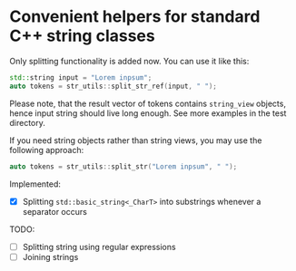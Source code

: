 # Convenient helpers for standard C++ string classes

Only splitting functionality is added now. You can use it like this:
```cpp
std::string input = "Lorem inpsum";
auto tokens = str_utils::split_str_ref(input, " ");
```
Please note, that the result vector of tokens contains `string_view` objects, hence input string should live long enough. See more examples in the test directory.

If you need string objects rather than string views, you may use the following approach:
```cpp
auto tokens = str_utils::split_str("Lorem inpsum", " ");
```

Implemented:
- [X] Splitting `std::basic_string<_CharT>` into substrings whenever a separator occurs

TODO:
- [ ] Splitting string using regular expressions
- [ ] Joining strings
